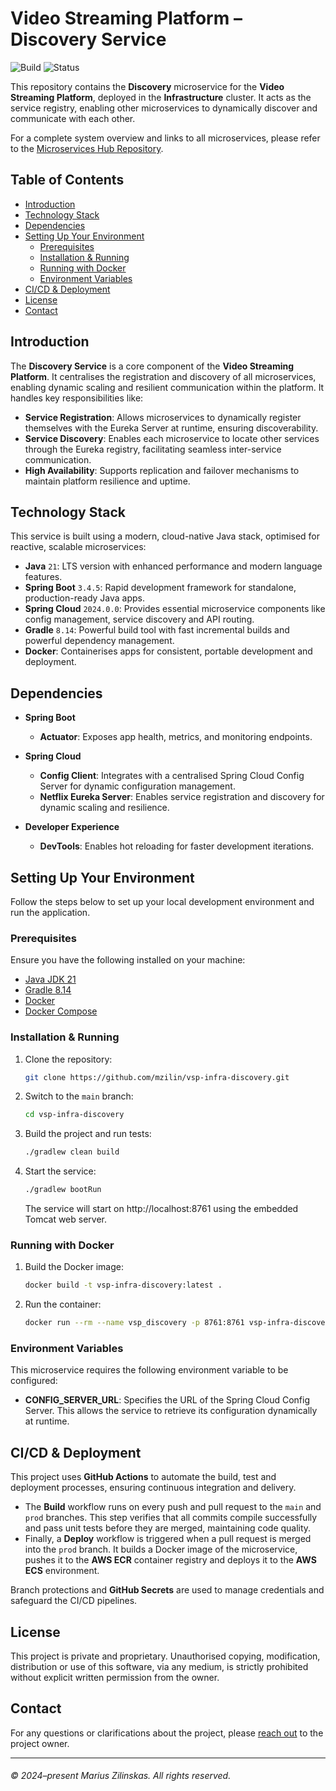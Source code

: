 # Video Streaming Platform – Discovery Service

![Build](https://img.shields.io/github/actions/workflow/status/mzilin/vsp-infra-discovery/build.yml?label=Build&logo=github&logoColor=white&style=flat)
![Status](https://img.shields.io/badge/status-complete-brightgreen?label=Status)


This repository contains the **Discovery** microservice for the **Video Streaming Platform**, deployed in the **Infrastructure** cluster. It acts as the service registry, enabling other microservices to dynamically discover and communicate with each other.

For a complete system overview and links to all microservices, please refer to the [Microservices Hub Repository](https://github.com/mzilin/vsp-microservices-hub).


## Table of Contents

* [Introduction](#introduction)
* [Technology Stack](#technology-stack)
* [Dependencies](#dependencies)
* [Setting Up Your Environment](#setting-up-your-environment)
  * [Prerequisites](#prerequisites)
  * [Installation & Running](#installation--running)
  * [Running with Docker](#running-with-docker)
  * [Environment Variables](#environment-variables)
* [CI/CD & Deployment](#cicd--deployment)
* [License](#license)
* [Contact](#contact)


## Introduction

The **Discovery Service** is a core component of the **Video Streaming Platform**. It centralises the registration and discovery of all microservices, enabling dynamic scaling and resilient communication within the platform. It handles key responsibilities like:

- **Service Registration**: Allows microservices to dynamically register themselves with the Eureka Server at runtime, ensuring discoverability.
- **Service Discovery**: Enables each microservice to locate other services through the Eureka registry, facilitating seamless inter-service communication.
- **High Availability**: Supports replication and failover mechanisms to maintain platform resilience and uptime.


## Technology Stack

This service is built using a modern, cloud-native Java stack, optimised for reactive, scalable microservices:

- **Java** `21`: LTS version with enhanced performance and modern language features.
- **Spring Boot** `3.4.5`: Rapid development framework for standalone, production-ready Java apps.
- **Spring Cloud** `2024.0.0`: Provides essential microservice components like config management, service discovery and API routing.
- **Gradle** `8.14`: Powerful build tool with fast incremental builds and powerful dependency management.
- **Docker**: Containerises apps for consistent, portable development and deployment.


## Dependencies

- **Spring Boot**
  - **Actuator**: Exposes app health, metrics, and monitoring endpoints.

- **Spring Cloud**
  - **Config Client**: Integrates with a centralised Spring Cloud Config Server for dynamic configuration management.
  - **Netflix Eureka Server**: Enables service registration and discovery for dynamic scaling and resilience.

- **Developer Experience**
  - **DevTools**: Enables hot reloading for faster development iterations.


## Setting Up Your Environment

Follow the steps below to set up your local development environment and run the application.


### Prerequisites

Ensure you have the following installed on your machine:
- [Java JDK 21](https://www.oracle.com/uk/java/technologies/downloads/#java21)
- [Gradle 8.14](https://gradle.org/)
- [Docker](https://docs.docker.com/get-started/get-docker/)
- [Docker Compose](https://docs.docker.com/compose/)


### Installation & Running

1. Clone the repository:
    ```bash
    git clone https://github.com/mzilin/vsp-infra-discovery.git
    ```

2. Switch to the `main` branch:
    ```bash
    cd vsp-infra-discovery
    ```

3. Build the project and run tests:
    ```bash
    ./gradlew clean build
    ```

4. Start the service:
    ```bash
    ./gradlew bootRun
    ```

   The service will start on http://localhost:8761 using the embedded Tomcat web server.


### Running with Docker

1. Build the Docker image:
    ```bash
   docker build -t vsp-infra-discovery:latest .
    ```
3. Run the container:
    ```bash
   docker run --rm --name vsp_discovery -p 8761:8761 vsp-infra-discovery:latest
    ```


### Environment Variables

This microservice requires the following environment variable to be configured:

- **CONFIG_SERVER_URL**: Specifies the URL of the Spring Cloud Config Server. This allows the service to retrieve its configuration dynamically at runtime.


## CI/CD & Deployment

This project uses **GitHub Actions** to automate the build, test and deployment processes, ensuring continuous integration and delivery.

- The **Build** workflow runs on every push and pull request to the `main` and `prod` branches. This step verifies that all commits compile successfully and pass unit tests before they are merged, maintaining code quality.
- Finally, a **Deploy** workflow is triggered when a pull request is merged into the `prod` branch. It builds a Docker image of the microservice, pushes it to the **AWS ECR** container registry and deploys it to the **AWS ECS** environment.

Branch protections and **GitHub Secrets** are used to manage credentials and safeguard the CI/CD pipelines.


## License

This project is private and proprietary. Unauthorised copying, modification, distribution or use of this software, via any medium, is strictly prohibited without explicit written permission from the owner.


## Contact

For any questions or clarifications about the project, please [reach out](https://www.mariuszilinskas.com/contact) to the project owner.


------
###### © 2024–present Marius Zilinskas. All rights reserved.
